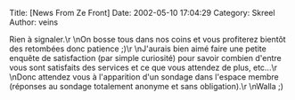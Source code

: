 Title: [News From Ze Front]
Date: 2002-05-10 17:04:29
Category: Skreel
Author: veins

Rien à signaler.\r
\nOn bosse tous dans nos coins et vous profiterez bientôt des retombées donc patience  ;)\r
\nJ'aurais bien aimé faire une petite enquête de satisfaction (par simple curiosité) pour savoir combien d'entre vous sont satisfaits des services et ce que vous attendez de plus, etc...\r
\nDonc attendez vous à l'apparition d'un sondage dans l'espace membre (réponses au sondage totalement anonyme et sans obligation).\r
\nWalla  ;)